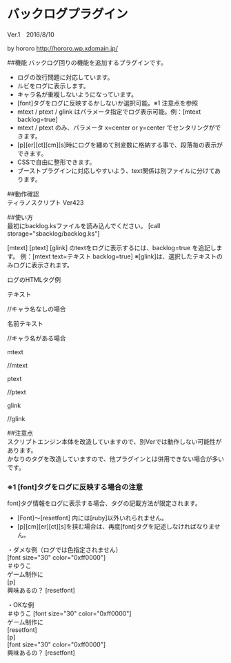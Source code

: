 # バックログプラグイン  
Ver.1　2016/8/10  
  
by hororo http://hororo.wp.xdomain.jp/

##機能
バックログ回りの機能を追加するプラグインです。
* ログの改行問題に対応しています。
* ルビをログに表示します。
* キャラ名が重複しないようになっています。
* [font]タグをログに反映するかしないか選択可能。※1 注意点を参照
* mtext / ptext / glink はパラメータ指定でログ表示可能。例：[mtext backlog=true]
* mtext / ptext のみ、パラメータ x=center or y=center でセンタリングができます。
* [p][er][ct][cm][s]時にログを纏めて別変数に格納する事で、段落毎の表示ができます。
* CSSで自由に整形できます。
* ブーストプラグインに対応しやすいよう、text関係は別ファイルに分けてあります。
  
##動作確認  
ティラノスクリプト Ver423  
  
##使い方  
最初にbacklog.ksファイルを読み込んでください。
[call storage="sbacklog/backlog.ks"]  
  
[mtext] [ptext] [glink] のtextをログに表示するには、backlog=true を追記します。
例：[mtext text=テキスト backlog=true]
※[glink]は、選択したテキストのみログに表示されます。  
  
ログのHTMLタグ例  
<p>テキスト</p> //キャラ名なしの場合  
<p><span class="chara_name">名前</span>テキスト</p> //キャラ名がある場合  
<p class="mtext">mtext</p> //mtext  
<p class="ptext">ptext</p> //ptext  
<p class="glink">glink</p> //glink
  
##注意点  
スクリプトエンジン本体を改造していますので、別Verでは動作しない可能性があります。  
かなりのタグを改造していますので、他プラグインとは併用できない場合が多いです。

### ※1 [font]タグをログに反映する場合の注意
font]タグ情報をログに表示する場合、タグの記載方法が限定されます。  
* [Font]～[resetfont] 内には[ruby]以外いれられません。  
* [p][cm][er][ct][s]を挟む場合は、再度[font]タグを記述しなければなりません。
  
・ダメな例（ログでは色指定されません）  
[font  size="30"  color="0xff0000"]  
＃ゆうこ  
ゲーム制作に  
[p]  
興味あるの？
[resetfont]  

・OKな例  
＃ゆうこ 
[font  size="30"  color="0xff0000"]  
ゲーム制作に  
[resetfont]  
[p]  
[font  size="30"  color="0xff0000"]  
興味あるの？ 
[resetfont]
